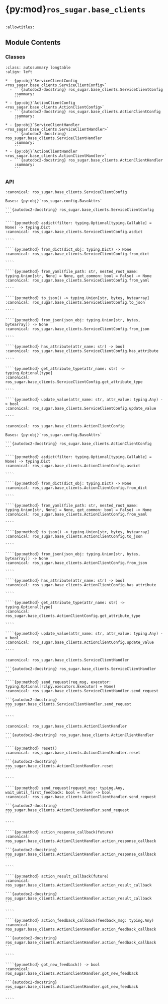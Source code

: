 # {py:mod}`ros_sugar.base_clients`

```{py:module} ros_sugar.base_clients
```

```{autodoc2-docstring} ros_sugar.base_clients
:allowtitles:
```

## Module Contents

### Classes

````{list-table}
:class: autosummary longtable
:align: left

* - {py:obj}`ServiceClientConfig <ros_sugar.base_clients.ServiceClientConfig>`
  - ```{autodoc2-docstring} ros_sugar.base_clients.ServiceClientConfig
    :summary:
    ```
* - {py:obj}`ActionClientConfig <ros_sugar.base_clients.ActionClientConfig>`
  - ```{autodoc2-docstring} ros_sugar.base_clients.ActionClientConfig
    :summary:
    ```
* - {py:obj}`ServiceClientHandler <ros_sugar.base_clients.ServiceClientHandler>`
  - ```{autodoc2-docstring} ros_sugar.base_clients.ServiceClientHandler
    :summary:
    ```
* - {py:obj}`ActionClientHandler <ros_sugar.base_clients.ActionClientHandler>`
  - ```{autodoc2-docstring} ros_sugar.base_clients.ActionClientHandler
    :summary:
    ```
````

### API

`````{py:class} ServiceClientConfig
:canonical: ros_sugar.base_clients.ServiceClientConfig

Bases: {py:obj}`ros_sugar.config.BaseAttrs`

```{autodoc2-docstring} ros_sugar.base_clients.ServiceClientConfig
```

````{py:method} asdict(filter: typing.Optional[typing.Callable] = None) -> typing.Dict
:canonical: ros_sugar.base_clients.ServiceClientConfig.asdict

````

````{py:method} from_dict(dict_obj: typing.Dict) -> None
:canonical: ros_sugar.base_clients.ServiceClientConfig.from_dict

````

````{py:method} from_yaml(file_path: str, nested_root_name: typing.Union[str, None] = None, get_common: bool = False) -> None
:canonical: ros_sugar.base_clients.ServiceClientConfig.from_yaml

````

````{py:method} to_json() -> typing.Union[str, bytes, bytearray]
:canonical: ros_sugar.base_clients.ServiceClientConfig.to_json

````

````{py:method} from_json(json_obj: typing.Union[str, bytes, bytearray]) -> None
:canonical: ros_sugar.base_clients.ServiceClientConfig.from_json

````

````{py:method} has_attribute(attr_name: str) -> bool
:canonical: ros_sugar.base_clients.ServiceClientConfig.has_attribute

````

````{py:method} get_attribute_type(attr_name: str) -> typing.Optional[type]
:canonical: ros_sugar.base_clients.ServiceClientConfig.get_attribute_type

````

````{py:method} update_value(attr_name: str, attr_value: typing.Any) -> bool
:canonical: ros_sugar.base_clients.ServiceClientConfig.update_value

````

`````

`````{py:class} ActionClientConfig
:canonical: ros_sugar.base_clients.ActionClientConfig

Bases: {py:obj}`ros_sugar.config.BaseAttrs`

```{autodoc2-docstring} ros_sugar.base_clients.ActionClientConfig
```

````{py:method} asdict(filter: typing.Optional[typing.Callable] = None) -> typing.Dict
:canonical: ros_sugar.base_clients.ActionClientConfig.asdict

````

````{py:method} from_dict(dict_obj: typing.Dict) -> None
:canonical: ros_sugar.base_clients.ActionClientConfig.from_dict

````

````{py:method} from_yaml(file_path: str, nested_root_name: typing.Union[str, None] = None, get_common: bool = False) -> None
:canonical: ros_sugar.base_clients.ActionClientConfig.from_yaml

````

````{py:method} to_json() -> typing.Union[str, bytes, bytearray]
:canonical: ros_sugar.base_clients.ActionClientConfig.to_json

````

````{py:method} from_json(json_obj: typing.Union[str, bytes, bytearray]) -> None
:canonical: ros_sugar.base_clients.ActionClientConfig.from_json

````

````{py:method} has_attribute(attr_name: str) -> bool
:canonical: ros_sugar.base_clients.ActionClientConfig.has_attribute

````

````{py:method} get_attribute_type(attr_name: str) -> typing.Optional[type]
:canonical: ros_sugar.base_clients.ActionClientConfig.get_attribute_type

````

````{py:method} update_value(attr_name: str, attr_value: typing.Any) -> bool
:canonical: ros_sugar.base_clients.ActionClientConfig.update_value

````

`````

`````{py:class} ServiceClientHandler(client_node: rclpy.node.Node, config: typing.Optional[ros_sugar.base_clients.ServiceClientConfig] = None, srv_name: typing.Optional[str] = None, srv_type: typing.Optional[type] = None)
:canonical: ros_sugar.base_clients.ServiceClientHandler

```{autodoc2-docstring} ros_sugar.base_clients.ServiceClientHandler
```

````{py:method} send_request(req_msg, executor: typing.Optional[rclpy.executors.Executor] = None)
:canonical: ros_sugar.base_clients.ServiceClientHandler.send_request

```{autodoc2-docstring} ros_sugar.base_clients.ServiceClientHandler.send_request
```

````

`````

`````{py:class} ActionClientHandler(client_node: rclpy.node.Node, config: typing.Optional[ros_sugar.base_clients.ActionClientConfig] = None, action_name: typing.Optional[str] = None, action_type: typing.Optional[type] = None)
:canonical: ros_sugar.base_clients.ActionClientHandler

```{autodoc2-docstring} ros_sugar.base_clients.ActionClientHandler
```

````{py:method} reset()
:canonical: ros_sugar.base_clients.ActionClientHandler.reset

```{autodoc2-docstring} ros_sugar.base_clients.ActionClientHandler.reset
```

````

````{py:method} send_request(request_msg: typing.Any, wait_until_first_feedback: bool = True) -> bool
:canonical: ros_sugar.base_clients.ActionClientHandler.send_request

```{autodoc2-docstring} ros_sugar.base_clients.ActionClientHandler.send_request
```

````

````{py:method} action_response_callback(future)
:canonical: ros_sugar.base_clients.ActionClientHandler.action_response_callback

```{autodoc2-docstring} ros_sugar.base_clients.ActionClientHandler.action_response_callback
```

````

````{py:method} action_result_callback(future)
:canonical: ros_sugar.base_clients.ActionClientHandler.action_result_callback

```{autodoc2-docstring} ros_sugar.base_clients.ActionClientHandler.action_result_callback
```

````

````{py:method} action_feedback_callback(feedback_msg: typing.Any)
:canonical: ros_sugar.base_clients.ActionClientHandler.action_feedback_callback

```{autodoc2-docstring} ros_sugar.base_clients.ActionClientHandler.action_feedback_callback
```

````

````{py:method} got_new_feedback() -> bool
:canonical: ros_sugar.base_clients.ActionClientHandler.got_new_feedback

```{autodoc2-docstring} ros_sugar.base_clients.ActionClientHandler.got_new_feedback
```

````

`````
